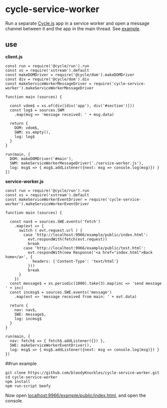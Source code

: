 # cycle-service-worker

Run a separate [Cycle.js](https://cycle.js.org/) app in a service worker and open a message channel between it and the app in the main thread. See [example](https://github.com/bloodyKnuckles/cycle-service-worker/tree/master/example).

## use

__client.js__
```
const run = require('@cycle/run').run
const xs = require('xstream').default
const makeDOMDriver = require('@cycle/dom').makeDOMDriver
const div = require('@cycle/dom').div
const makeServiceWorkerMessageDriver = require('cycle-service-worker').makeServiceWorkerMessageDriver

function main (sources) {

  const vdom$ = xs.of(div([div('app'), div('#section')]))
  const log$ = sources.SWM
    .map(msg => 'message received: ' + msg.data)

  return {
    DOM: vdom$,
    SWM: xs.empty(),
    log: log$
  }
}

run(main, {
  DOM: makeDOMDriver('#main'),
  SWM: makeServiceWorkerMessageDriver('./service-worker.js'),
  log: msg$ => { msg$.addListener({next: msg => console.log(msg)}) }
})
```


__service-worker.js__
```
const run = require('@cycle/run').run
const xs = require('xstream').default
const makeServiceWorkerEventDriver = require('cycle-service-worker').makeServiceWorkerEventDriver

function main (sources) {

  const nav$ = sources.SWE.events('fetch')
    .map(evt => {
      switch ( evt.request.url ) {
        case 'http://localhost:9966/example/public/index.html':
          evt.respondWith(fetch(evt.request))
          break
        case 'http://localhost:9966/example/public/test.html':
          evt.respondWith(new Response('<a href="index.html">Back home</a>', {
            headers: {'Content-Type': 'text/html'}
          }))
          break
      }
    })
  const message$ = xs.periodic(1000).take(3).map(inc => 'send message ' + inc)
  const incmsg$ = sources.SWE.events('message')
    .map(evt => 'message received from main: ' + evt.data)

  return {
    nav: nav$,
    SWE: message$,
    log: incmsg$
  }
}

run(main, {
  nav: fetch$ => { fetch$.addListener({}) },
  SWE: makeServiceWorkerEventDriver(),
  log: msg$ => { msg$.addListener({next: msg => console.log(msg)}) }
})
```

##run example
```
git clone https://github.com/bloodyKnuckles/cycle-service-worker.git
cd cycle-service-worker
npm install
npm run-script beefy
```
Now open [localhost:9966/example/public/index.html](http://localhost:9966/example/public/index.html), and open the console.
